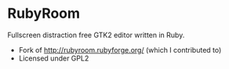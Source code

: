 RubyRoom
========

Fullscreen distraction free GTK2 editor written in Ruby.

* Fork of http://rubyroom.rubyforge.org/ (which I contributed to) 
* Licensed under GPL2

